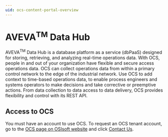 ```yaml
---
uid: ocs-content-portal-overview
---
```


# AVEVA<sup>TM</sup> Data Hub

AVEVA<sup>TM</sup> Data Hub is a database platform as a service (dbPaaS) designed for storing, retrieving, and analyzing real-time operations data. With OCS, people in and out of your organization have flexible and secure access operations data. OCS can collect operations data from within a primary control network to the edge of the industrial network. Use OCS to add context to time-based operations data, to enable process engineers and systems operators to make decisions and take corrective or preemptive actions. From data collection to data access to data delivery, OCS provides flexibility and control with its REST API. 

## Access to OCS

You must have an account to use OCS. To request an OCS tenant account, go to the [OCS page on OSIsoft website](https://www.osisoft.com/pi-system/pi-cloud/osisoft-cloud-services) and click [Contact Us](https://www.osisoft.com/contact).
